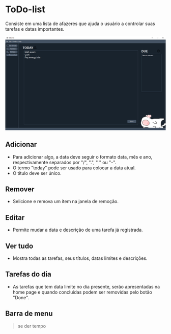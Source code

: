 # ToDo-list
Consiste em uma lista de afazeres que ajuda o usuário a controlar suas tarefas e datas importantes.

<img src="icons/project_img_2.png" alt="Tela principal" width="565"/>

## Adicionar
* Para adicionar algo, a data deve seguir o formato data, mês e ano, respectivamente separados por "/", ".", " " ou "-".
* O termo "today" pode ser usado para colocar a data atual.
* O título deve ser único.

## Remover
* Selicione e remova um item na janela de remoção.

## Editar
* Permite mudar a data e descrição de uma tarefa já registrada.

## Ver tudo
* Mostra todas as tarefas, seus títulos, datas limites e descrições.

## Tarefas do dia
* As tarefas que tem data limite no dia presente, serão apresentadas na home page e quando concluídas podem ser removidas pelo botão "Done".

## Barra de menu
> se der tempo